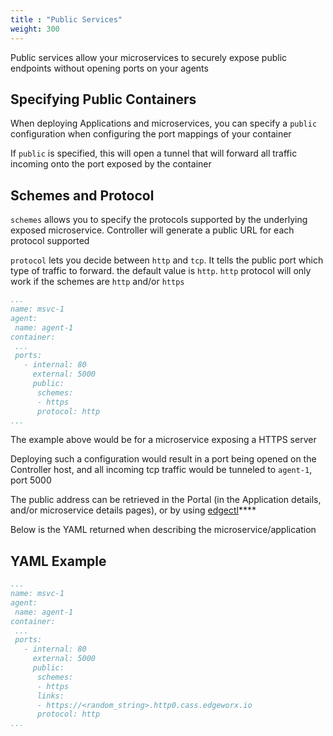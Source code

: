 ```yaml
---
title : "Public Services"
weight: 300
---
```


Public services allow your microservices to securely expose public endpoints without opening ports on your agents

## Specifying Public Containers

When deploying Applications and microservices, you can specify a `public` configuration when configuring the port mappings of your container

If `public` is specified, this will open a tunnel that will forward all traffic incoming onto the port exposed by the container

## Schemes and Protocol

`schemes` allows you to specify the protocols supported by the underlying exposed microservice. Controller will generate a public URL for each protocol supported

`protocol` lets you decide between `http` and `tcp`. It tells the public port which type of traffic to forward. the default value is `http`. `http` protocol will only work if the schemes are `http` and/or `https`

```yaml
...
name: msvc-1
agent:
 name: agent-1
container:
 ...
 ports:
   - internal: 80
     external: 5000
     public:
      schemes:
      - https
      protocol: http
...
```

The example above would be for a microservice exposing a HTTPS server

Deploying such a configuration would result in a port being opened on the Controller host, and all incoming tcp traffic would be tunneled to `agent-1`, port 5000

The public address can be retrieved in the Portal (in the Application details, and/or microservice details pages), or by using [edgectl](../get-started-edgectl/)****

Below is the YAML returned when describing the microservice/application

## YAML Example

```yaml
...
name: msvc-1
agent:
 name: agent-1
container:
 ...
 ports:
   - internal: 80
     external: 5000
     public:
      schemes:
      - https
      links:
      - https://<random_string>.http0.cass.edgeworx.io
      protocol: http
...
```
